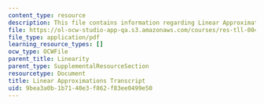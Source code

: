 ```yaml
---
content_type: resource
description: This file contains information regarding Linear Approximations.
file: https://ol-ocw-studio-app-qa.s3.amazonaws.com/courses/res-tll-004-stem-concept-videos-fall-2013/9bea3a0b1b7140e3f862f83ee0499e50_MITRES_TLL-004F13_LinearAp.pdf
file_type: application/pdf
learning_resource_types: []
ocw_type: OCWFile
parent_title: Linearity
parent_type: SupplementalResourceSection
resourcetype: Document
title: Linear Approximations Transcript
uid: 9bea3a0b-1b71-40e3-f862-f83ee0499e50
---
```

